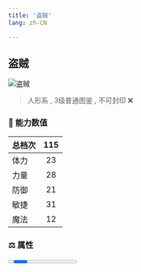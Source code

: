 ```yaml
---
title: '盗贼'
lang: zh-CN

---
```


<RouterBack />

## 盗贼

![盗贼](https://user-images.githubusercontent.com/78347270/115960064-3cbb4180-a54a-11eb-8ab8-3b8ac9fc5db0.gif) 

> 人形系 , 3级普通图鉴<Card /> , 不可封印 :x:


### 💪 能力数值

| 总档次       | 115            |
| :----------- |:-------------:|
| 体力      | 23   <Stars :number="2.5" />  |
| 力量      | 28   <Stars :number="3" />  |
| 防御      | 21   <Stars :number="2" />  | 
| 敏捷      | 31  <Stars :number="3" />  | 
| 魔法      | 12  <Stars :number="1" />   | 


### ⚖️ 属性


<Progress earth :number="0" />

<Progress water :number="0" />

<Progress fire :number="5" />

<Progress wind :number="5" />

### ✨ 技能栏 <Strong>7个</Strong>

- 攻击
- 防御

### 👶 1级出现点

- 无